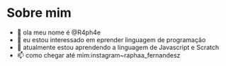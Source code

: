 # Sobre mim
- 👋 ola meu nome é  @R4ph4e 
- 👀 eu estou interessado em eprender linguagem de programação
- 🌱 atualmente estou aprendendo a linguagem de Javascript e  Scratch
- 📫 como chegar até mim:instagram~raphaa_fernandesz

<!---
R4ph4e/R4ph4e is a ✨ special ✨ repository because its `README.md` (this file) appears on your GitHub profile.
You can click the Preview link to take a look at your changes.
--->
